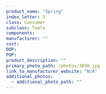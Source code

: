 ```yaml
---
product_name: "Spring"
index_letter: S
class: Consumer
subclass: Tools
components:
manufacturer: ""
cost: 
DOP: 
POP: 
product_description: ""
primary_photo_path: /photos/3030.jpg
link_to_manufacturer_website: "N/A"
additional_photos:
  - additional_photo_path: ""
---
```


